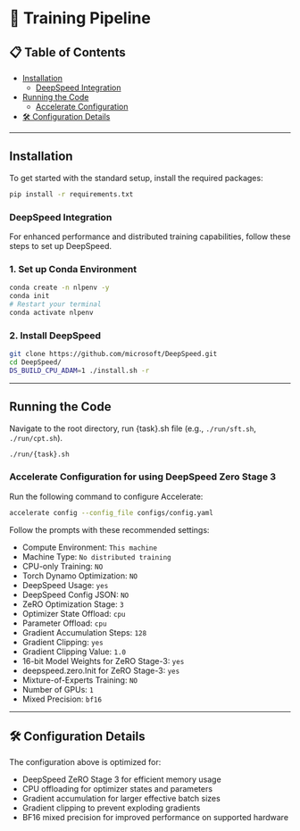 # 🚀 Training Pipeline

## 📋 Table of Contents

- [Installation](#installation)
  - [DeepSpeed Integration](#deepspeed-integration)
- [Running the Code](#running-the-code)
  - [Accelerate Configuration](#accelerate-configuration)
- [🛠️ Configuration Details](#configuration-details)

---

## Installation

To get started with the standard setup, install the required packages:

```bash
pip install -r requirements.txt
```

### DeepSpeed Integration

For enhanced performance and distributed training capabilities, follow these steps to set up DeepSpeed.

### 1. Set up Conda Environment

```bash
conda create -n nlpenv -y
conda init
# Restart your terminal
conda activate nlpenv
```

### 2. Install DeepSpeed

```bash
git clone https://github.com/microsoft/DeepSpeed.git
cd DeepSpeed/
DS_BUILD_CPU_ADAM=1 ./install.sh -r
```

---

## Running the Code

Navigate to the root directory, run {task}.sh file (e.g., `./run/sft.sh`, `./run/cpt.sh`).

```bash
./run/{task}.sh
```

### Accelerate Configuration for using DeepSpeed Zero Stage 3

Run the following command to configure Accelerate:

```bash
accelerate config --config_file configs/config.yaml
```

Follow the prompts with these recommended settings:

- Compute Environment: `This machine`
- Machine Type: `No distributed training`
- CPU-only Training: `NO`
- Torch Dynamo Optimization: `NO`
- DeepSpeed Usage: `yes`
- DeepSpeed Config JSON: `NO`
- ZeRO Optimization Stage: `3`
- Optimizer State Offload: `cpu`
- Parameter Offload: `cpu`
- Gradient Accumulation Steps: `128`
- Gradient Clipping: `yes`
- Gradient Clipping Value: `1.0`
- 16-bit Model Weights for ZeRO Stage-3: `yes`
- deepspeed.zero.Init for ZeRO Stage-3: `yes`
- Mixture-of-Experts Training: `NO`
- Number of GPUs: `1`
- Mixed Precision: `bf16`

---

## 🛠️ Configuration Details

The configuration above is optimized for:

- DeepSpeed ZeRO Stage 3 for efficient memory usage
- CPU offloading for optimizer states and parameters
- Gradient accumulation for larger effective batch sizes
- Gradient clipping to prevent exploding gradients
- BF16 mixed precision for improved performance on supported hardware
